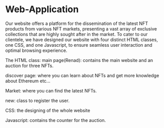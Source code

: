 # Web-Application
Our website offers a platform for the dissemination of the latest NFT products from various NFT markets, presenting a vast array of exclusive collections that are highly sought after in the market. To cater to our clientele, we have designed our website with four distinct HTML classes, one CSS, and one Javascript, to ensure seamless user interaction and optimal browsing experience.

The HTML class:
main page(Renad): contains the main website and an auction for three NFTs.

discover page: where you can learn about NFTs and get more knowledge about Ethereum etc...

Market: where you can find the latest NFTs.

new: class to register the user.

CSS: the designing of the whole website

Javascript: contains the counter for the auction.
